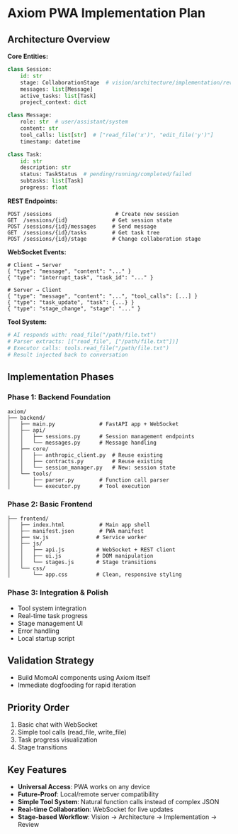 # Axiom PWA Implementation Plan

## Architecture Overview

**Core Entities:**
```python
class Session:
    id: str
    stage: CollaborationStage  # vision/architecture/implementation/review
    messages: list[Message]
    active_tasks: list[Task]
    project_context: dict

class Message:
    role: str  # user/assistant/system
    content: str
    tool_calls: list[str]  # ["read_file('x')", "edit_file('y')"]
    timestamp: datetime

class Task:
    id: str
    description: str
    status: TaskStatus  # pending/running/completed/failed
    subtasks: list[Task]
    progress: float
```

**REST Endpoints:**
```
POST /sessions                    # Create new session
GET  /sessions/{id}              # Get session state
POST /sessions/{id}/messages     # Send message
GET  /sessions/{id}/tasks        # Get task tree
POST /sessions/{id}/stage        # Change collaboration stage
```

**WebSocket Events:**
```
# Client → Server
{ "type": "message", "content": "..." }
{ "type": "interrupt_task", "task_id": "..." }

# Server → Client  
{ "type": "message", "content": "...", "tool_calls": [...] }
{ "type": "task_update", "task": {...} }
{ "type": "stage_change", "stage": "..." }
```

**Tool System:**
```python
# AI responds with: read_file("/path/file.txt")
# Parser extracts: [("read_file", ["/path/file.txt"])]
# Executor calls: tools.read_file("/path/file.txt") 
# Result injected back to conversation
```

## Implementation Phases

### Phase 1: Backend Foundation
```
axiom/
├── backend/
│   ├── main.py              # FastAPI app + WebSocket
│   ├── api/
│   │   ├── sessions.py      # Session management endpoints
│   │   └── messages.py      # Message handling
│   ├── core/
│   │   ├── anthropic_client.py  # Reuse existing
│   │   ├── contracts.py         # Reuse existing 
│   │   └── session_manager.py   # New: session state
│   └── tools/
│       ├── parser.py        # Function call parser
│       └── executor.py      # Tool execution
```

### Phase 2: Basic Frontend
```
├── frontend/
│   ├── index.html           # Main app shell
│   ├── manifest.json        # PWA manifest
│   ├── sw.js               # Service worker
│   ├── js/
│   │   ├── api.js          # WebSocket + REST client
│   │   ├── ui.js           # DOM manipulation
│   │   └── stages.js       # Stage transitions
│   └── css/
│       └── app.css         # Clean, responsive styling
```

### Phase 3: Integration & Polish
- Tool system integration
- Real-time task progress
- Stage management UI
- Error handling
- Local startup script

## Validation Strategy
- Build MomoAI components using Axiom itself
- Immediate dogfooding for rapid iteration

## Priority Order
1. Basic chat with WebSocket
2. Simple tool calls (read_file, write_file)
3. Task progress visualization
4. Stage transitions

## Key Features
- **Universal Access**: PWA works on any device
- **Future-Proof**: Local/remote server compatibility
- **Simple Tool System**: Natural function calls instead of complex JSON
- **Real-time Collaboration**: WebSocket for live updates
- **Stage-based Workflow**: Vision → Architecture → Implementation → Review